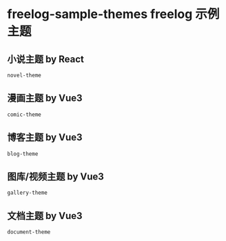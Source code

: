 # freelog-sample-themes freelog 示例主题

## 小说主题 by React

    novel-theme

## 漫画主题 by Vue3

    comic-theme

## 博客主题 by Vue3

    blog-theme

## 图库/视频主题 by Vue3

    gallery-theme

## 文档主题 by Vue3

    document-theme
